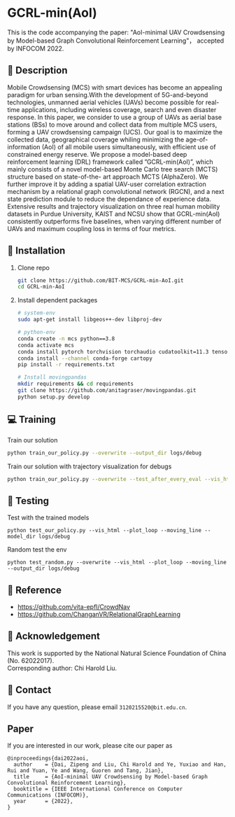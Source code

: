 # GCRL-min(AoI)
This is the code accompanying the paper:  "AoI-minimal UAV Crowdsensing by Model-based
Graph Convolutional Reinforcement Learning"， accepted by INFOCOM 2022.

## :page_facing_up: Description
Mobile Crowdsensing (MCS) with smart devices has become an appealing paradigm for urban sensing.With the development of 5G-and-beyond technologies, unmanned aerial vehicles (UAVs) become possible for real-time applications, including wireless coverage, search and even disaster response. In this paper, we consider to use a group of UAVs as aerial base stations (BSs) to move around and collect data from multiple MCS users, forming a UAV crowdsensing campaign (UCS). Our goal is to maximize the collected data, geographical coverage whiling minimizing the age-of-information (AoI) of all mobile users simultaneously, with efficient use of constrained energy reserve. We propose a model-based deep reinforcement learning (DRL) framework called ”GCRL-min(AoI)”, which mainly consists of a novel model-based Monte Carlo tree search (MCTS) structure based on state-of-the- art approach MCTS (AlphaZero). We further improve it by adding a spatial UAV-user correlation extraction mechanism by a relational graph convolutional network (RGCN), and a next state prediction module to reduce the dependance of experience data. Extensive results and trajectory visualization on three real human mobility datasets in Purdue University, KAIST and NCSU show that GCRL-min(AoI) consistently outperforms five
baselines, when varying different number of UAVs and maximum coupling loss in terms of four metrics.

## :wrench: Installation
1. Clone repo
    ```bash
    git clone https://github.com/BIT-MCS/GCRL-min-AoI.git
    cd GCRL-min-AoI
    ```
2. Install dependent packages
    ```sh
    # system-env
    sudo apt-get install libgeos++-dev libproj-dev
    
    # python-env
    conda create -n mcs python==3.8
    conda activate mcs
    conda install pytorch torchvision torchaudio cudatoolkit=11.3 tensorboard future
    conda install --channel conda-forge cartopy
    pip install -r requirements.txt
    
    # Install movingpandas
    mkdir requirements && cd requirements
    git clone https://github.com/anitagraser/movingpandas.git
    python setup.py develop
    ```


## :computer: Training

Train our solution
```bash
python train_our_policy.py --overwrite --output_dir logs/debug
```


Train our solution with trajectory visualization for debugs

```sh
python train_our_policy.py --overwrite --test_after_every_eval --vis_html --plot_loop --moving_line --output_dir logs/debug
```

## :checkered_flag: Testing

Test with the trained models 

```
python test_our_policy.py --vis_html --plot_loop --moving_line --model_dir logs/debug
```

Random test the env

```
python test_random.py --overwrite --vis_html --plot_loop --moving_line --output_dir logs/debug
```

## :clap: Reference
- https://github.com/vita-epfl/CrowdNav
- https://github.com/ChanganVR/RelationalGraphLearning


## :scroll: Acknowledgement

This work is supported by the National Natural Science Foundation of China (No. 62022017). 
<br>
Corresponding author: Chi Harold Liu.

## :e-mail: Contact

If you have any question, please email `3120215520@bit.edu.cn`.

## Paper
If you are interested in our work, please cite our paper as

```
@inproceedings{dai2022aoi,
  author    = {Dai, Zipeng and Liu, Chi Harold and Ye, Yuxiao and Han, Rui and Yuan, Ye and Wang, Guoren and Tang, Jian},
  title     = {AoI-minimal UAV Crowdsensing by Model-based Graph Convolutional Reinforcement Learning},
  booktitle = {IEEE International Conference on Computer Communications (INFOCOM)},
  year      = {2022},
}
```
